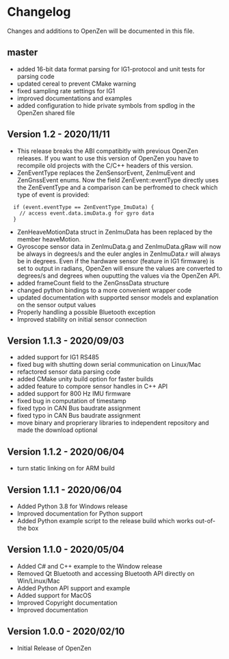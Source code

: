 # Changelog

Changes and additions to OpenZen will be documented in this file.

## master

- added 16-bit data format parsing for IG1-protocol and unit tests for parsing code
- updated cereal to prevent CMake warning
- fixed sampling rate settings for IG1
- improved documentations and examples
- added configuration to hide private symbols from spdlog in the OpenZen shared file

## Version 1.2 - 2020/11/11

- This release breaks the ABI compatibitly with previous OpenZen releases. If you want to use this version of
  OpenZen you have to recompile old projects with the C/C++ headers of this version.
- ZenEventType replaces the ZenSensorEvent, ZenImuEvent and ZenGnssEvent enums. Now the field ZenEvent::eventType
  directly uses the ZenEventType and a comparison can be perfromed to check which type of event is provided:
```
  if (event.eventType == ZenEventType_ImuData) {
    // access event.data.imuData.g for gyro data
  }
```
- ZenHeaveMotionData struct in ZenImuData has been replaced by the member heaveMotion.
- Gyroscope sensor data in ZenImuData.g and ZenImuData.gRaw will now be always in degrees/s and
  the euler angles in ZenImuData.r will always be in degrees. Even if the hardware sensor (feature in IG1 firmware)
  is set to output in radians, OpenZen will ensure the values are converted to degrees/s and degrees when
  ouputting the values via the OpenZen API.
- added frameCount field to the ZenGnssData structure
- changed python bindings to a more convenient wrapper code
- updated documentation with supported sensor models and explanation on the sensor output values
- Properly handling a possible Bluetooth exception
- Improved stability on initial sensor connection

## Version 1.1.3 - 2020/09/03

- added support for IG1 RS485
- fixed bug with shutting down serial communication on Linux/Mac
- refactored sensor data parsing code
- added CMake unity build option for faster builds
- added feature to compore sensor handles in C++ API
- added support for 800 Hz IMU firmware
- fixed bug in computation of timestamp
- fixed typo in CAN Bus baudrate assignment
- fixed typo in CAN Bus baudrate assignment
- move binary and proprierary libraries to independent repository
  and made the download optional

## Version 1.1.2 - 2020/06/04

- turn static linking on for ARM build

## Version 1.1.1 - 2020/06/04

- Added Python 3.8 for Windows release
- Improved documentation for Python support
- Added Python example script to the release build which works out-of-the box

## Version 1.1.0 - 2020/05/04

- Added C# and C++ example to the Window release
- Removed Qt Bluetooth and accessing Bluetooth API directly on Win/Linux/Mac
- Added Python API support and example
- Added support for MacOS
- Improved Copyright documentation
- Improved documentation

## Version 1.0.0 - 2020/02/10

- Initial Release of OpenZen